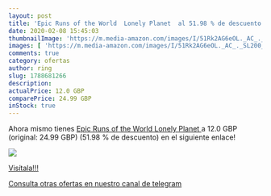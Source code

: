 ```yaml
---
layout: post
title: 'Epic Runs of the World  Lonely Planet  al 51.98 % de descuento'
date: 2020-02-08 15:45:03
thumbnailImage: 'https://m.media-amazon.com/images/I/51Rk2AG6eOL._AC_._SL200_.jpg'
images: [ 'https://m.media-amazon.com/images/I/51Rk2AG6eOL._AC_._SL200_.jpg' ]
comments: true
category: ofertas
author: ring
slug: 1788681266
description:
actualPrice: 12.0 GBP
comparePrice: 24.99 GBP
inStock: true
---
```


Ahora mismo tienes [Epic Runs of the World  Lonely Planet ](https://www.amazon.com/dp/1788681266/?tag=redken08-20) a 12.0 GBP (original: 24.99 GBP) (51.98 %  de descuento) en el siguiente enlace!

[![](https://m.media-amazon.com/images/I/51Rk2AG6eOL._AC_._SL200_.jpg)](https://www.amazon.com/dp/1788681266/?tag=redken08-20)

[Visítala!!!](https://www.amazon.com/dp/1788681266/?tag=redken08-20)

[Consulta otras ofertas en nuestro canal de telegram](https://t.me/s/ofertas25)

